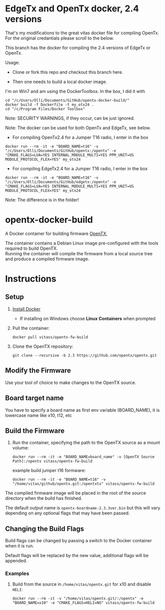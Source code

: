 # EdgeTx and OpenTx docker, 2.4 versions

That's my modifications to the great vitas docker file for compiling OpenTx. For the original credantials please scroll to the below.

This branch has the docker for compiling the 2.4 versions of EdgeTx or OpenTx.

Usage:

- Clone or fork this repo and checkout this branch here. 

- Then one needs to build a local docker image. 

I'm on Win7 and am using the DockerToolbox. In the box, I did it with

```
cd "/c/Users/Olli/Documents/GitHub/opentx-docker-build/"
docker build -f Dockerfile -t my_otx24 .
cd "/c/Program Files/Docker Toolbox"
```

Note: SECURITY WARNINGS, if they occur, can be just ignored.

Note: The docker can be used for both OpenTx and EdgeTx, see below.

- For compiling OpenTx2.4 for a Jumper T16 radio, I enter in the box

```
docker run --rm -it -e "BOARD_NAME=t16" -v "/c/Users/Olli/Documents/GitHub/opentx:/opentx" -e "CMAKE_FLAGS=LUA=YES INTERNAL_MODULE_MULTI=YES PPM_UNIT=US MODULE_PROTOCOL_FLEX=YES" my_otx24
```

- For compiling EdgeTx2.4 for a Jumper T16 radio, I enter in the box

```
docker run --rm -it -e "BOARD_NAME=t16" -v "/c/Users/Olli/Documents/GitHub/edgetx:/opentx" -e "CMAKE_FLAGS=LUA=YES INTERNAL_MODULE_MULTI=YES PPM_UNIT=US MODULE_PROTOCOL_FLEX=YES" my_otx24
```

Note: The difference is in the folder!





# opentx-docker-build

A Docker container for building firmware [OpenTX](https://github.com/opentx/opentx), 

The container contains a Debian Linux image pre-configured with the tools required to build OpenTX.  
Running the container will compile the firmware from a local source tree and produce a compiled firmware image.

# Instructions
## Setup
1. [Install Docker](https://docs.docker.com/install/)
   * If installing on Windows choose **Linux Containers** when prompted
   
1. Pull the container:

   `docker pull vitass/opentx-fw-build`

1. Clone the OpenTX repository:

   `git clone --recursive -b 2.3 https://github.com/opentx/opentx.git`


## Modify the Firmware
Use your tool of choice to make changes to the OpenTX source.

## Board target name
You have to specify a board name as first env variable (BOARD_NAME), it is lowercase name like x10, t12, etc
   
## Build the Firmware
1. Run the container, specifying the path to the OpenTX source as a mount volume:

   `docker run --rm -it -e "BOARD_NAME=board_name" -v [OpenTX Source Path]:/opentx vitass/opentx-fw-build`
   
   example build jumper t16 formware:
 
   `docker run --rm -it -e "BOARD_NAME=t16" -v "/home/vitas/github/opentx.git:/opentxtx" vitass/opentx-fw-build`

The compiled firmware image will be placed in the root of the source directory when the build has finished.  

The default output name is `opentx-boardname-2.3.3ver.bin` but this will vary depending on any optional flags that may have been passed.

## Changing the Build Flags
Build flags can be changed by passing a switch to the Docker container when it is run.

Default flags will be replaced by the new value, additional flags will be appended.

### Examples

1. Build from the source in `/home/vitas/opentx.git` for x10 and disable `HELI`:

   `docker run --rm -it -v "/home/vitas/opentx.git/:/opentx" -e "BOARD_NAME=x10" -e "CMAKE_FLAGS=HELI=NO" vitass/opentx-fw-build`
